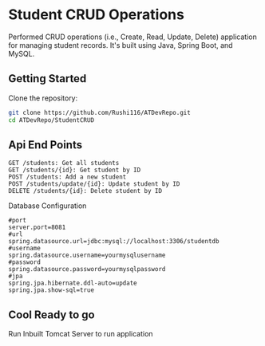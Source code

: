 # Student CRUD Operations

Performed CRUD operations (i.e., Create, Read, Update, Delete) application for managing student records. 
It's built using Java, Spring Boot, and MySQL.

## Getting Started

Clone the repository:

```bash
git clone https://github.com/Rushi116/ATDevRepo.git
cd ATDevRepo/StudentCRUD
```
## Api End Points
```
GET /students: Get all students
GET /students/{id}: Get student by ID
POST /students: Add a new student
POST /students/update/{id}: Update student by ID
DELETE /students/{id}: Delete student by ID
```
Database Configuration
```
#port
server.port=8081
#url
spring.datasource.url=jdbc:mysql://localhost:3306/studentdb
#username
spring.datasource.username=yourmysqlusername
#password
spring.datasource.password=yourmysqlpassword
#jpa
spring.jpa.hibernate.ddl-auto=update
spring.jpa.show-sql=true
```

## Cool Ready to go 
Run Inbuilt Tomcat Server to run application





   
